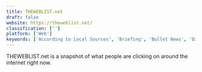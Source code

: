 ```yaml
---
title: THEWEBLIST.net
draft: false 
website: https://theweblist.net/
classification: ['']
platform: ['Web']
keywords: ['According to Local Sources', 'Briefing', 'Bullet News', 'Digg', 'Finkip', 'Google News', 'Hourly News', 'Hvper', 'Inoreader', 'News API', 'News Tracker', 'News WiinKz', 'News360', 'No Fee News', 'Notey', 'Pressgrade', 'Reddit', 'Texture', 'TodayNews.info', 'Watchinga', 'theSkimm']
---
```

THEWEBLIST.net is a snapshot of what people are clicking on around the internet right now.